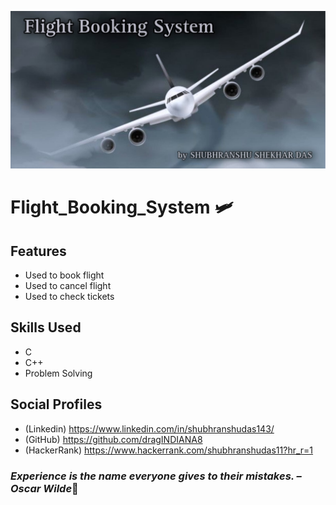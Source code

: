 ![logo](https://github.com/dragINDIANA8/Flight_Booking_System/blob/main/Flight%20banner.png)
# Flight_Booking_System 🛩

## Features

- Used to book flight
- Used to cancel flight
- Used to check tickets

## Skills Used

- C
- C++
- Problem Solving

## Social Profiles

- (Linkedin) https://www.linkedin.com/in/shubhranshudas143/
- (GitHub) https://github.com/dragINDIANA8
- (HackerRank) https://www.hackerrank.com/shubhranshudas11?hr_r=1


### *Experience is the name everyone gives to their mistakes. – Oscar Wilde*👾


